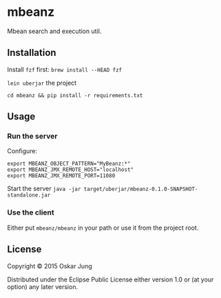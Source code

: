 # mbeanz

Mbean search and execution util.

## Installation

Install `fzf` first: `brew install --HEAD fzf`

`lein uberjar` the project

`cd mbeanz && pip install -r requirements.txt`

## Usage

### Run the server

Configure:
```
export MBEANZ_OBJECT_PATTERN="MyBeanz:*"
export MBEANZ_JMX_REMOTE_HOST="localhost"
export MBEANZ_JMX_REMOTE_PORT=11080
```

Start the server
`java -jar target/uberjar/mbeanz-0.1.0-SNAPSHOT-standalone.jar`

### Use the client

Either put `mbeanz/mbeanz` in your path or use it from the project root.

## License

Copyright © 2015 Oskar Jung

Distributed under the Eclipse Public License either version 1.0 or (at
your option) any later version.
